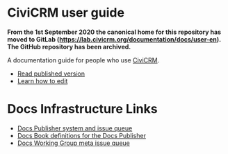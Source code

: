 # CiviCRM user guide

**From the 1st September 2020 the canonical home for this repository has moved to GitLab (https://lab.civicrm.org/documentation/docs/user-en). The GitHub repository has been archived.**

A documentation guide for people who use [CiviCRM](https://www.civicrm.org).

-   [Read published version](http://docs.civicrm.org/user/en/latest)
-   [Learn how to edit](https://docs.civicrm.org/dev/en/master/documentation/#how-to-edit)

# Docs Infrastructure Links

-   [Docs Publisher system and issue queue](https://lab.civicrm.org/documentation/docs-publisher)
-   [Docs Book definitions for the Docs Publisher](https://lab.civicrm.org/documentation/docs-books)
-   [Docs Working Group meta issue queue](https://lab.civicrm.org/documentation/meta)



